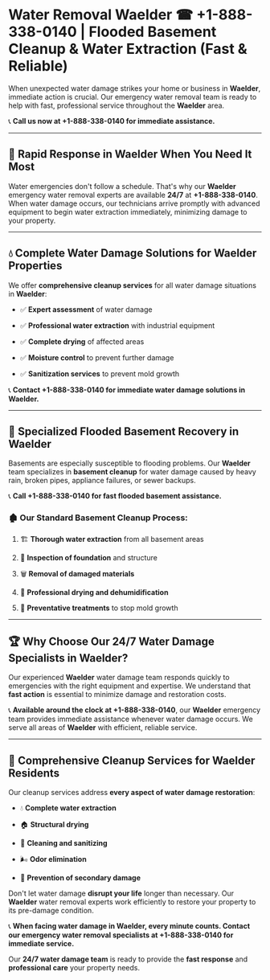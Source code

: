 # Water Removal Waelder ☎ +1-888-338-0140 | Flooded Basement Cleanup & Water Extraction (Fast & Reliable)

When unexpected water damage strikes your home or business in **Waelder**, immediate action is crucial. Our emergency water removal team is ready to help with fast, professional service throughout the **Waelder** area. 

📞 **Call us now at +1-888-338-0140 for immediate assistance.**
---
## 🚀 Rapid Response in Waelder When You Need It Most
Water emergencies don't follow a schedule. That's why our **Waelder** emergency water removal experts are available **24/7** at **+1-888-338-0140**. When water damage occurs, our technicians arrive promptly with advanced equipment to begin water extraction immediately, minimizing damage to your property.
---
## 💧 Complete Water Damage Solutions for Waelder Properties
We offer **comprehensive cleanup services** for all water damage situations in **Waelder**:
- ✅ **Expert assessment** of water damage  
- ✅ **Professional water extraction** with industrial equipment  
- ✅ **Complete drying** of affected areas  
- ✅ **Moisture control** to prevent further damage  
- ✅ **Sanitization services** to prevent mold growth  
📞 **Contact +1-888-338-0140 for immediate water damage solutions in Waelder.**
---
## 🌊 Specialized Flooded Basement Recovery in Waelder
Basements are especially susceptible to flooding problems. Our **Waelder** team specializes in **basement cleanup** for water damage caused by heavy rain, broken pipes, appliance failures, or sewer backups. 
📞 **Call +1-888-338-0140 for fast flooded basement assistance.**
### 🏚️ Our Standard Basement Cleanup Process:
1. 🏗️ **Thorough water extraction** from all basement areas  
2. 🔎 **Inspection of foundation** and structure  
3. 🗑️ **Removal of damaged materials**  
4. 💨 **Professional drying and dehumidification**  
5. 🚫 **Preventative treatments** to stop mold growth  
---
## 🏆 Why Choose Our 24/7 Water Damage Specialists in Waelder?
Our experienced **Waelder** water damage team responds quickly to emergencies with the right equipment and expertise. We understand that **fast action** is essential to minimize damage and restoration costs.
📞 **Available around the clock at +1-888-338-0140**, our **Waelder** emergency team provides immediate assistance whenever water damage occurs. We serve all areas of **Waelder** with efficient, reliable service.
---
## 🧹 Comprehensive Cleanup Services for Waelder Residents
Our cleanup services address **every aspect of water damage restoration**:
- 💧 **Complete water extraction**  
- 🏠 **Structural drying**  
- 🧼 **Cleaning and sanitizing**  
- 🌬️ **Odor elimination**  
- 🚫 **Prevention of secondary damage**  
Don't let water damage **disrupt your life** longer than necessary. Our **Waelder** water removal experts work efficiently to restore your property to its pre-damage condition.
📞 **When facing water damage in Waelder, every minute counts. Contact our emergency water removal specialists at +1-888-338-0140 for immediate service.**
Our **24/7 water damage team** is ready to provide the **fast response** and **professional care** your property needs.
